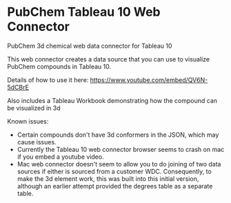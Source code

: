 # PubChem Tableau 10 Web Connector
PubChem 3d chemical web data connector for Tableau 10

This web connector creates a data source that you can use to visualize PubChem compounds in Tableau 10.

Details of how to use it here: https://www.youtube.com/embed/QV6N-5dCBrE

Also includes a Tableau Workbook demonstrating how the compound can be visualized in 3d

Known issues:
* Certain compounds don't have 3d conformers in the JSON, which may cause issues.
* Currently the Tableau 10 web connector browser seems to crash on mac if you embed a youtube video.
* Mac web connector doesn't seem to allow you to do joining of two data sources if either is sourced from a customer WDC.  Consequently, to make the 3d element work, this was built into this initial version, although an earlier attempt provided the degrees table as a separate table.
